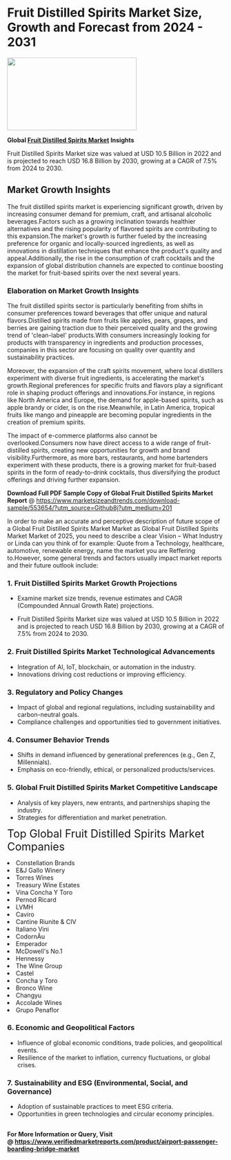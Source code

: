 <H1>Fruit Distilled Spirits Market Size, Growth and Forecast from 2024 - 2031</H1><img class="aligncenter size-medium wp-image-584254" src="https://thirdeyenews.in/wp-content/uploads/2024/09/Global-Market-Research-300x168.jpeg" alt="" width="300" height="168" /><p><strong>Global&nbsp;<a href="https://www.marketsizeandtrends.com/download-sample/553654/?utm_source=Github8j?utm_medium=201">Fruit Distilled Spirits Market</a> Insights</strong></p><p>Fruit Distilled Spirits Market size was valued at USD 10.5 Billion in 2022 and is projected to reach USD 16.8 Billion by 2030, growing at a CAGR of 7.5% from 2024 to 2030.</p><p><h2>Market Growth Insights</h2> <p>The fruit distilled spirits market is experiencing significant growth, driven by increasing consumer demand for premium, craft, and artisanal alcoholic beverages.Factors such as a growing inclination towards healthier alternatives and the rising popularity of flavored spirits are contributing to this expansion.The market's growth is further fueled by the increasing preference for organic and locally-sourced ingredients, as well as innovations in distillation techniques that enhance the product's quality and appeal.Additionally, the rise in the consumption of craft cocktails and the expansion of global distribution channels are expected to continue boosting the market for fruit-based spirits over the next several years.</p> <h3>Elaboration on Market Growth Insights</h3> <p>The fruit distilled spirits sector is particularly benefiting from shifts in consumer preferences toward beverages that offer unique and natural flavors.Distilled spirits made from fruits like apples, pears, grapes, and berries are gaining traction due to their perceived quality and the growing trend of 'clean-label' products.With consumers increasingly looking for products with transparency in ingredients and production processes, companies in this sector are focusing on quality over quantity and sustainability practices.</p> <p>Moreover, the expansion of the craft spirits movement, where local distillers experiment with diverse fruit ingredients, is accelerating the market's growth.Regional preferences for specific fruits and flavors play a significant role in shaping product offerings and innovations.For instance, in regions like North America and Europe, the demand for apple-based spirits, such as apple brandy or cider, is on the rise.Meanwhile, in Latin America, tropical fruits like mango and pineapple are becoming popular ingredients in the creation of premium spirits.</p> <p>The impact of e-commerce platforms also cannot be overlooked.Consumers now have direct access to a wide range of fruit-distilled spirits, creating new opportunities for growth and brand visibility.Furthermore, as more bars, restaurants, and home bartenders experiment with these products, there is a growing market for fruit-based spirits in the form of ready-to-drink cocktails, thus diversifying the product offerings and driving further expansion.</p> <p><span class=""><strong>Download Full PDF Sample Copy of Global Fruit Distilled Spirits Market Report</strong> @ <a href="https://www.marketsizeandtrends.com/download-sample/553654/?utm_source=Github8j?utm_medium=201" target="_blank">https://www.marketsizeandtrends.com/download-sample/553654/?utm_source=Github8j?utm_medium=201</a></span></p><p>In order to make an accurate and perceptive description of future scope of a Global&nbsp;Fruit Distilled Spirits Market Market as Global&nbsp;Fruit Distilled Spirits Market Market of 2025, you need to describe a clear Vision &ndash; What Industry or Linda can you think of for example: Quote from a Technology, healthcare, automotive, renewable energy, name the market you are Reffering to.However, some general trends and factors usually impact market reports and their future outlook include:</p><h3>1.&nbsp;<strong>Fruit Distilled Spirits Market Growth Projections</strong></h3><ul><li>Examine market size trends, revenue estimates and CAGR (Compounded Annual Growth Rate) projections.</li><li><p>Fruit Distilled Spirits Market size was valued at USD 10.5 Billion in 2022 and is projected to reach USD 16.8 Billion by 2030, growing at a CAGR of 7.5% from 2024 to 2030.</p></li></ul><h3>2.&nbsp;<strong>Fruit Distilled Spirits Market Technological Advancements</strong></h3><ul><li>Integration of AI, IoT, blockchain, or automation in the industry.</li><li>Innovations driving cost reductions or improving efficiency.</li></ul><h3>3.&nbsp;<strong>Regulatory and Policy Changes</strong></h3><ul><li>Impact of global and regional regulations, including sustainability and carbon-neutral goals.</li><li>Compliance challenges and opportunities tied to government initiatives.</li></ul><h3>4.&nbsp;<strong>Consumer Behavior Trends</strong></h3><ul><li>Shifts in demand influenced by generational preferences (e.g., Gen Z, Millennials).</li><li>Emphasis on eco-friendly, ethical, or personalized products/services.</li></ul><h3>5.&nbsp;<strong>Global Fruit Distilled Spirits Market Competitive Landscape</strong></h3><ul><li>Analysis of key players, new entrants, and partnerships shaping the industry.</li><li>Strategies for differentiation and market penetration.</li></ul><p data-pm-slice="1 1 []"><span style="color: inherit; font-family: inherit; font-size: 25px;">Top Global Fruit Distilled Spirits Market Companies</span></p><div class="" data-test-id=""><p><li>Constellation Brands</li><li> E&J Gallo Winery</li><li> Torres Wines</li><li> Treasury Wine Estates</li><li> Vina Concha Y Toro</li><li> Pernod Ricard</li><li> LVMH</li><li> Caviro</li><li> Cantine Riunite & CIV</li><li> Italiano Vini</li><li> CodornÃ­u</li><li> Emperador</li><li> McDowell's No.1</li><li> Hennessy</li><li> The Wine Group</li><li> Castel</li><li> Concha y Toro</li><li> Bronco Wine</li><li> Changyu</li><li> Accolade Wines</li><li> Grupo Penaflor</li></p></div><h3>6.&nbsp;<strong>Economic and Geopolitical Factors</strong></h3><ul><li>Influence of global economic conditions, trade policies, and geopolitical events.</li><li>Resilience of the market to inflation, currency fluctuations, or global crises.</li></ul><h3>7.&nbsp;<strong>Sustainability and ESG (Environmental, Social, and Governance)</strong></h3><ul><li>Adoption of sustainable practices to meet ESG criteria.</li><li>Opportunities in green technologies and circular economy principles.</li></ul><h2><strong style="font-size: 14px;">For More Information or Query, Visit @&nbsp;</strong><a style="background-color: #ffffff; font-size: 14px;" href="https://www.marketsizeandtrends.com/report/fruit-distilled-spirits-market/" target="_blank">https://www.verifiedmarketreports.com/product/airport-passenger-boarding-bridge-market</a></h2>